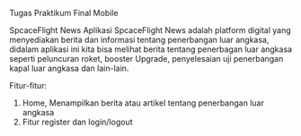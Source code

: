 Tugas Praktikum Final Mobile

SpcaceFlight News
Aplikasi SpcaceFlight News adalah platform digital yang menyediakan berita dan informasi tentang penerbangan luar angkasa, didalam aplikasi ini kita bisa melihat berita tentang penerbagan luar angkasa seperti peluncuran roket, booster Upgrade, penyelesaian uji penerbangan kapal luar angkasa dan lain-lain.

Fitur-fitur:
1. Home, Menampilkan  berita atau artikel tentang penerbangan luar angkasa
2. Fitur register dan login/logout
